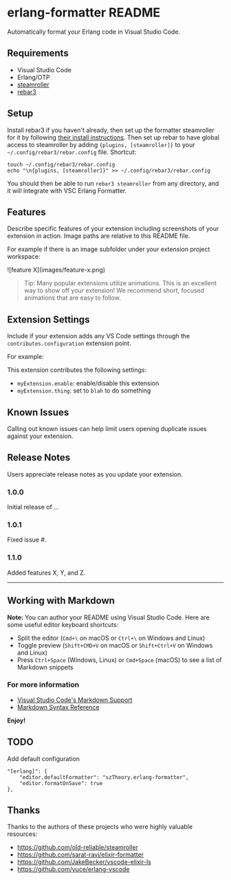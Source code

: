 # erlang-formatter README

Automatically format your Erlang code in Visual Studio Code.

## Requirements

- Visual Studio Code
- Erlang/OTP
- [steamroller](https://github.com/old-reliable/steamroller)
- [rebar3](https://www.rebar3.org/)

## Setup

Install rebar3 if you haven't already, then set up the formatter steamroller for it by following [their install instructions](https://github.com/old-reliable/steamroller). Then set up rebar to have global access to steamroller by adding `{plugins, [steamroller]}` to your `~/.config/rebar3/rebar.config` file. Shortcut:

    touch ~/.config/rebar3/rebar.config
    echo "\n{plugins, [steamroller]}" >> ~/.config/rebar3/rebar.config

You should then be able to run `rebar3 steamroller` from any directory, and it will integrate with VSC Erlang Formatter.

## Features

Describe specific features of your extension including screenshots of your extension in action. Image paths are relative to this README file.

For example if there is an image subfolder under your extension project workspace:

\!\[feature X\]\(images/feature-x.png\)

> Tip: Many popular extensions utilize animations. This is an excellent way to show off your extension! We recommend short, focused animations that are easy to follow.

## Extension Settings

Include if your extension adds any VS Code settings through the `contributes.configuration` extension point.

For example:

This extension contributes the following settings:

- `myExtension.enable`: enable/disable this extension
- `myExtension.thing`: set to `blah` to do something

## Known Issues

Calling out known issues can help limit users opening duplicate issues against your extension.

## Release Notes

Users appreciate release notes as you update your extension.

### 1.0.0

Initial release of ...

### 1.0.1

Fixed issue #.

### 1.1.0

Added features X, Y, and Z.

---

## Working with Markdown

**Note:** You can author your README using Visual Studio Code. Here are some useful editor keyboard shortcuts:

- Split the editor (`Cmd+\` on macOS or `Ctrl+\` on Windows and Linux)
- Toggle preview (`Shift+CMD+V` on macOS or `Shift+Ctrl+V` on Windows and Linux)
- Press `Ctrl+Space` (Windows, Linux) or `Cmd+Space` (macOS) to see a list of Markdown snippets

### For more information

- [Visual Studio Code's Markdown Support](http://code.visualstudio.com/docs/languages/markdown)
- [Markdown Syntax Reference](https://help.github.com/articles/markdown-basics/)

**Enjoy!**

## TODO

Add default configuration

    "[erlang]": {
        "editor.defaultFormatter": "szTheory.erlang-formatter",
        "editor.formatOnSave": true
    },

## Thanks

Thanks to the authors of these projects who were highly valuable resources:

- https://github.com/old-reliable/steamroller
- https://github.com/sarat-ravi/elixir-formatter
- https://github.com/JakeBecker/vscode-elixir-ls
- https://github.com/yuce/erlang-vscode
